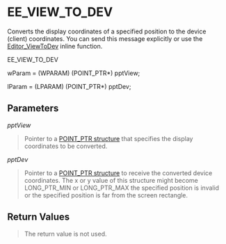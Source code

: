 # EE\_VIEW\_TO\_DEV

Converts the display coordinates of a specified position to the device
(client) coordinates. You can send this message explicitly or use the
[Editor\_ViewToDev](../macro/editor_viewtodev) inline function.

EE\_VIEW\_TO\_DEV

wParam = (WPARAM) (POINT\_PTR\*) pptView;

lParam = (LPARAM) (POINT\_PTR\*) pptDev;

## Parameters

_pptView_

> Pointer to a [POINT\_PTR structure](../structure/point_ptr) that specifies the display coordinates to be
> converted.

_pptDev_

> Pointer to a [POINT\_PTR structure](../structure/point_ptr) to receive the converted device coordinates. The x or y value of this structure might become LONG\_PTR\_MIN or LONG\_PTR\_MAX
> the specified position is invalid or the specified position is far from the screen rectangle.

## Return Values

> The return value is not used.
